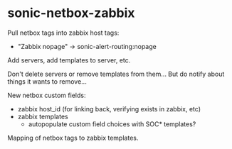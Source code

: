 # sonic-netbox-zabbix

Pull netbox tags into zabbix host tags:
- "Zabbix nopage" -> sonic-alert-routing:nopage

Add servers, add templates to server, etc.

Don't delete servers or remove templates from them...
But do notify about things it wants to remove...

New netbox custom fields:
- zabbix host_id (for linking back, verifying exists in zabbix, etc)
- zabbix templates
  - autopopulate custom field choices with SOC* templates?

Mapping of netbox tags to zabbix templates.
